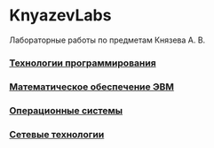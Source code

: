 # KnyazevLabs
Лабораторные работы по предметам Князева А. В.

### [Технологии программирования](https://github.com/ALex2002Sim/KnyazevLabs/tree/main/Tech)

### [Математическое обеспечение ЭВМ]()

### [Операционные системы]()

### [Сетевые технологии]()
